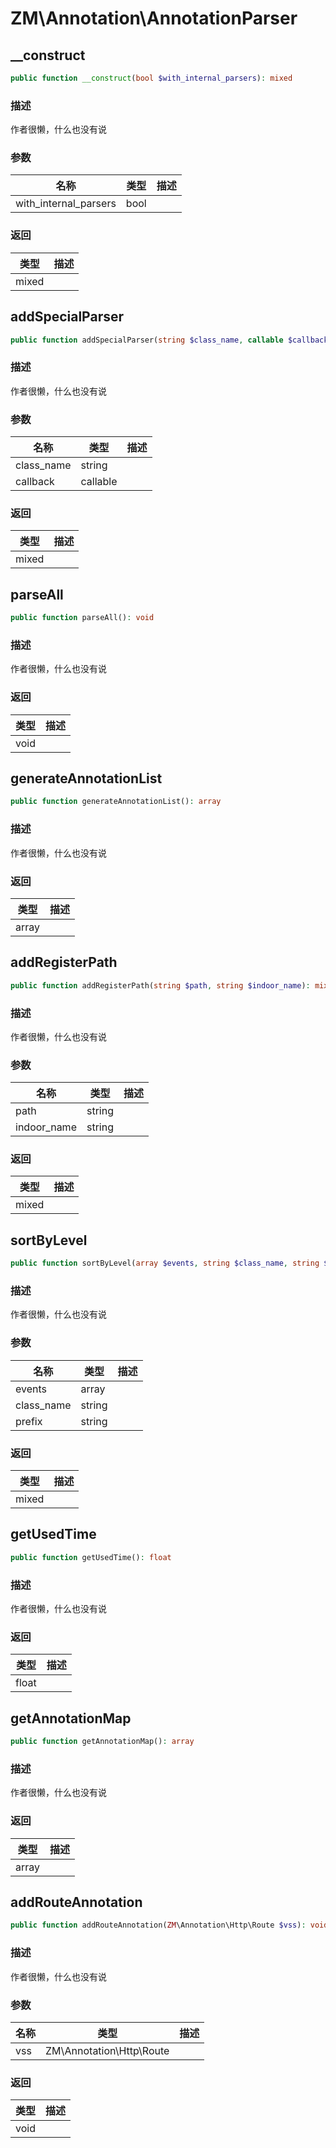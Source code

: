 # ZM\Annotation\AnnotationParser

## __construct

```php
public function __construct(bool $with_internal_parsers): mixed
```

### 描述

作者很懒，什么也没有说

### 参数

| 名称 | 类型 | 描述 |
| -------- | ---- | ----------- |
| with_internal_parsers | bool |  |

### 返回

| 类型 | 描述 |
| ---- | ----------- |
| mixed |  |


## addSpecialParser

```php
public function addSpecialParser(string $class_name, callable $callback): mixed
```

### 描述

作者很懒，什么也没有说

### 参数

| 名称 | 类型 | 描述 |
| -------- | ---- | ----------- |
| class_name | string |  |
| callback | callable |  |

### 返回

| 类型 | 描述 |
| ---- | ----------- |
| mixed |  |


## parseAll

```php
public function parseAll(): void
```

### 描述

作者很懒，什么也没有说

### 返回

| 类型 | 描述 |
| ---- | ----------- |
| void |  |


## generateAnnotationList

```php
public function generateAnnotationList(): array
```

### 描述

作者很懒，什么也没有说

### 返回

| 类型 | 描述 |
| ---- | ----------- |
| array |  |


## addRegisterPath

```php
public function addRegisterPath(string $path, string $indoor_name): mixed
```

### 描述

作者很懒，什么也没有说

### 参数

| 名称 | 类型 | 描述 |
| -------- | ---- | ----------- |
| path | string |  |
| indoor_name | string |  |

### 返回

| 类型 | 描述 |
| ---- | ----------- |
| mixed |  |


## sortByLevel

```php
public function sortByLevel(array $events, string $class_name, string $prefix): mixed
```

### 描述

作者很懒，什么也没有说

### 参数

| 名称 | 类型 | 描述 |
| -------- | ---- | ----------- |
| events | array |  |
| class_name | string |  |
| prefix | string |  |

### 返回

| 类型 | 描述 |
| ---- | ----------- |
| mixed |  |


## getUsedTime

```php
public function getUsedTime(): float
```

### 描述

作者很懒，什么也没有说

### 返回

| 类型 | 描述 |
| ---- | ----------- |
| float |  |


## getAnnotationMap

```php
public function getAnnotationMap(): array
```

### 描述

作者很懒，什么也没有说

### 返回

| 类型 | 描述 |
| ---- | ----------- |
| array |  |


## addRouteAnnotation

```php
public function addRouteAnnotation(ZM\Annotation\Http\Route $vss): void
```

### 描述

作者很懒，什么也没有说

### 参数

| 名称 | 类型 | 描述 |
| -------- | ---- | ----------- |
| vss | ZM\Annotation\Http\Route |  |

### 返回

| 类型 | 描述 |
| ---- | ----------- |
| void |  |
